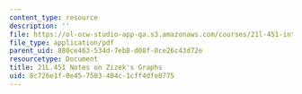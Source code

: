 ```yaml
---
content_type: resource
description: ''
file: https://ol-ocw-studio-app-qa.s3.amazonaws.com/courses/21l-451-introduction-to-literary-theory-fall-2014/8c726e1f0e457503404c1cff4dfe0775_MIT21L_451F14_Notes_9.pdf
file_type: application/pdf
parent_uid: 880ce463-534d-7eb8-d08f-0ce26c43d72e
resourcetype: Document
title: 21L.451 Notes on Zizek's Graphs
uid: 8c726e1f-0e45-7503-404c-1cff4dfe0775
---
```

